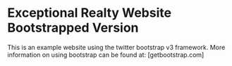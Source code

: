 # Exceptional Realty Website Bootstrapped Version

This is an example website using the twitter bootstrap v3 framework. More information on using bootstrap can be found at: [getbootstrap.com]